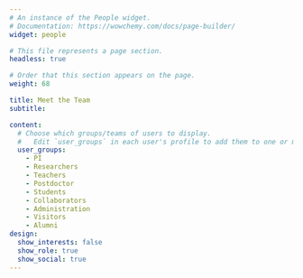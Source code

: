 ```yaml
---
# An instance of the People widget.
# Documentation: https://wowchemy.com/docs/page-builder/
widget: people

# This file represents a page section.
headless: true

# Order that this section appears on the page.
weight: 68

title: Meet the Team
subtitle:

content:
  # Choose which groups/teams of users to display.
  #   Edit `user_groups` in each user's profile to add them to one or more of these groups.
  user_groups:
    - PI
    - Researchers
    - Teachers
    - Postdoctor
    - Students
    - Collaborators
    - Administration
    - Visitors
    - Alumni
design:
  show_interests: false
  show_role: true
  show_social: true
---
```


